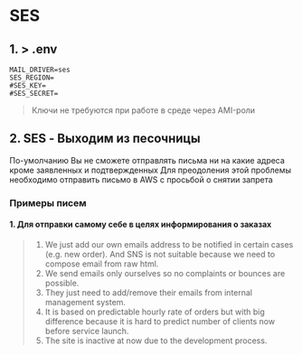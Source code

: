 # SES

## 1. > .env
```dotenv
MAIL_DRIVER=ses
SES_REGION=
#SES_KEY=
#SES_SECRET=
```

> Ключи не требуются при работе в среде через AMI-роли 

## 2. SES - Выходим из песочницы
По-умолчанию Вы не сможете отправлять письма ни на какие адреса кроме заявленных и подтвержденных
Для преодоления этой проблемы необходимо отправить письмо в AWS с просьбой о снятии запрета

### Примеры писем
#### 1. Для отправки самому себе в целях информирования о заказах

> 1. We just add our own emails address to be notified in certain cases (e.g. new order). And SNS is not suitable because we need to compose email from raw html.
> 2. We send emails only ourselves so no complaints or bounces are possible.
> 3. They just need to add/remove their emails from internal management system.
> 4. It is based on predictable hourly rate of orders but with big difference because it is hard to predict number of clients now before service launch.
> 5. The site is inactive at now due to the development process.
